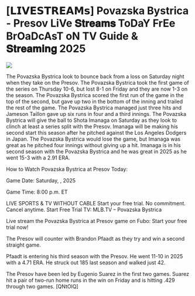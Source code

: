 #  [𝗟𝗜𝗩𝗘𝗦𝗧𝗥𝗘𝗔𝗠𝘀] Povazska Bystrica - Presov LiVe 𝐒𝐭𝐫𝐞𝐚𝐦𝐬 ToDaY FrEe BrOaDcAsT oN TV Guide & 𝐒𝐭𝐫𝐞𝐚𝐦𝐢𝐧𝐠  2025  
  
  
[![](https://i.imgur.com/qSNzIqt.png)](https://movie.rssnews.media/tgoAsNy.php)  
  
The Povazska Bystrica look to bounce back from a loss on Saturday night when they take on the Presov. The Povazska Bystrica took the first game of the series on Thursday 10-6, but lost 8-1 on Friday and they are now 1-3 on the season. The Povazska Bystrica scored the first run of the game in the top of the second, but gave up two in the bottom of the inning and trailed the rest of the game. The Povazska Bystrica managed just three hits and Jameson Taillon gave up six runs in four and a third innings. The Povazska Bystrica will give the ball to Shota Imanaga on Saturday as they look to clinch at least a series split with the Presov. Imanaga will be making his second start this season after he pitched against the Los Angeles Dodgers in Japan. The Povazska Bystrica would lose the game, but Imanaga was great as he pitched four innings without giving up a hit. Imanaga is in his second season with the Povazska Bystrica and he was great in 2025 as he went 15-3 with a 2.91 ERA.

How to Watch Povazska Bystrica at Presov Today:

Game Date: Saturday, , 2025

Game Time: 8:00 p.m. ET

LIVE SPORTS & TV WITHOUT CABLE
Start your free trial. No commitment. Cancel anytime.
Start Free Trial
TV: MLB.TV – Povazska Bystrica

Live stream the Povazska Bystrica at Presov game on Fubo: Start your free trial now!

The Presov will counter with Brandon Pfaadt as they try and win a second straight game.

Pfaadt is entering his third season with the Presov. He went 11-10 in 2025 with a 4.71 ERA. He struck out 185 last season and walked just 42.

The Presov have been led by Eugenio Suarez in the first two games. Suarez hit a pair of two-run home runs in the win on Friday and is hitting .429 through two games. [QNtOlQ]
